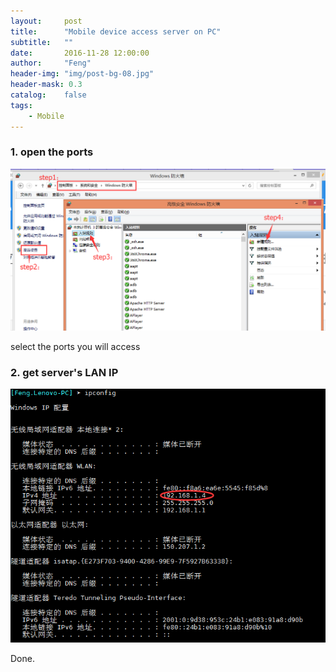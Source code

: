 ```yaml
---
layout:     post
title:      "Mobile device access server on PC"
subtitle:   ""
date:       2016-11-28 12:00:00
author:     "Feng"
header-img: "img/post-bg-08.jpg"
header-mask: 0.3
catalog:    false
tags:
    - Mobile
---
```



### 1. open the  ports
![Alt text](/imgs/mobile-access-pc/1.png)

select the ports you will access
### 2. get server's  LAN IP
![Alt text](/imgs/mobile-access-pc/2.png)


Done.